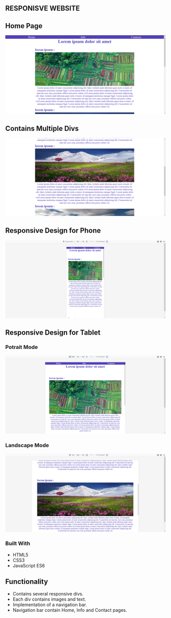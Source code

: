 ## RESPONISVE WEBSITE 
## Home Page
![screen shot](SS/ss1.png)
## Contains Multiple Divs
![screen shot](SS/ss2.png)
## Responsive Design for Phone 
![screen shot](SS/ss3.png)
## Responsive Design for Tablet
### Potrait Mode
![screen shot](SS/ss4.png)
### Landscape Mode
![screen shot](SS/ss5.png)

### Built With

* HTML5
* CSS3
* JavaScript ES6


## Functionality

* Contains several responsive divs.
* Each div contains images and text.
* Implementation of a navigation bar.
* Navigation bar contain Home, Info and Contact pages.
 

